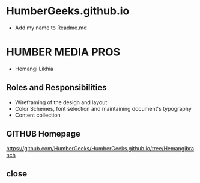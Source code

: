 # HumberGeeks.github.io

- Add my name to Readme.md

# HUMBER MEDIA PROS

- Hemangi Likhia

## Roles and Responsibilities

- Wireframing of the design and layout
- Color Schemes, font selection and maintaining document's typography
- Content collection 

## GITHUB Homepage

https://github.com/HumberGeeks/HumberGeeks.github.io/tree/Hemangibranch

## close